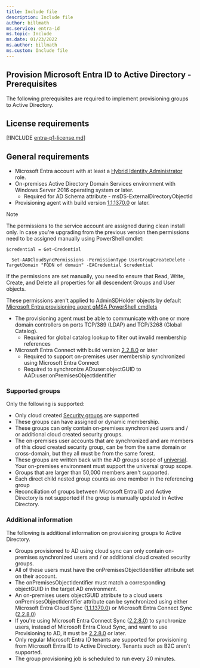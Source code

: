 ```yaml
---
title: Include file
description: Include file
author: billmath
ms.service: entra-id
ms.topic: Include
ms.date: 01/23/2022
ms.author: billmath
ms.custom: Include file
---
```



## Provision Microsoft Entra ID to Active Directory - Prerequisites
The following prerequisites are required to implement provisioning groups to Active Directory.

## License requirements
[!INCLUDE [entra-p1-license.md](~/includes/entra-p1-license.md)]

## General requirements

 - Microsoft Entra account with at least a [Hybrid Identity Administrator](../../role-based-access-control/permissions-reference.md#hybrid-identity-administrator) role.
 - On-premises Active Directory Domain Services environment with Windows Server 2016 operating system or later. 
     - Required for AD Schema attribute  - msDS-ExternalDirectoryObjectId 
 - Provisioning agent with build version [1.1.1370.0](../cloud-sync/reference-version-history.md#1113700) or later.

 > [!NOTE]
 > The permissions to the service account are assigned during clean install only. In case you're upgrading from the previous version then permissions need to be assigned manually using PowerShell cmdlet: 
 > 
 > ```
 > $credential = Get-Credential  
 >
 >   Set-AADCloudSyncPermissions -PermissionType UserGroupCreateDelete -TargetDomain "FQDN of domain" -EACredential $credential
 >```
 >If the permissions are set manually, you need to ensure that Read, Write, Create, and Delete all properties for all descendent Groups and User objects. 
 >
 >These permissions aren't applied to AdminSDHolder objects by default
 [Microsoft Entra provisioning agent gMSA PowerShell cmdlets](../cloud-sync/how-to-gmsa-cmdlets.md#grant-permissions-to-a-specific-domain) 

 - The provisioning agent must be able to communicate with one or more domain controllers on ports TCP/389 (LDAP) and TCP/3268 (Global Catalog).
     - Required for global catalog lookup to filter out invalid membership references
 - Microsoft Entra Connect with build version [2.2.8.0](../connect/reference-connect-version-history.md#2280) or later
     - Required to support on-premises user membership synchronized using Microsoft Entra Connect 
     - Required to synchronize AD:user:objectGUID to AAD:user:onPremisesObjectIdentifier

### Supported groups
Only the following is supported:
  - Only cloud created [Security groups](../../../fundamentals/concept-learn-about-groups.md#group-types) are supported
  - These groups can have assigned or dynamic membership.
  - These groups can only contain on-premises synchronized users and / or additional cloud created security groups.
  - The on-premises user accounts that are synchronized and are members of this cloud created security group, can be from the same domain or cross-domain, but they all must be from the same forest.
  - These groups are written back with the AD groups scope of [universal](/windows-server/identity/ad-ds/manage/understand-security-groups#group-scope). Your on-premises environment must support the universal group scope.
  - Groups that are larger than 50,000 members aren't supported.
  - Each direct child nested group counts as one member in the referencing group
  - Reconciliation of groups between Microsoft Entra ID and Active Directory is not supported if the group is manually updated in Active Directory.

### Additional information
  The following is additional information on provisioning groups to Active Directory.

- Groups provisioned to AD using cloud sync can only contain on-premises synchronized users and / or additional cloud created security groups.
- All of these users must have the onPremisesObjectIdentifier attribute set on their account.
- The onPremisesObjectIdentifier must match a corresponding objectGUID in the target AD environment.
- An on-premises users objectGUID attribute to a cloud users onPremisesObjectIdentifier attribute can be synchronized using either Microsoft Entra Cloud Sync ([1.1.1370.0](../cloud-sync/reference-version-history.md#1113700)) or Microsoft Entra Connect Sync ([2.2.8.0](../connect/reference-connect-version-history.md#2280))
- If you're using Microsoft Entra Connect Sync ([2.2.8.0](../connect/reference-connect-version-history.md#2280)) to synchronize users, instead of Microsoft Entra Cloud Sync, and want to use Provisioning to AD, it must be [2.2.8.0](../connect/reference-connect-version-history.md#2280) or later.
- Only regular Microsoft Entra ID tenants are supported for provisioning from Microsoft Entra ID to Active Directory.  Tenants such as B2C aren't supported.
- The group provisioning job is scheduled to run every 20 minutes.

